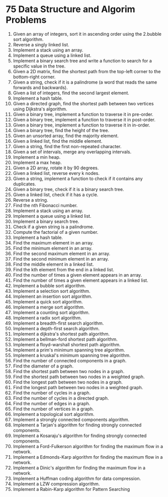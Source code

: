 
# 75 Data Structure and Algorim Problems

1. Given an array of integers, sort it in ascending order using the 2.bubble sort algorithm.
2. Reverse a singly linked list.
3. Implement a stack using an array.
4. Implement a queue using a linked list.
5. Implement a binary search tree and write a function to search for a specific value in the tree.
6. Given a 2D matrix, find the shortest path from the top-left corner to the bottom-right corner.
7. Given a string, check if it is a palindrome (a word that reads the same forwards and backwards).
8. Given a list of integers, find the second largest element.
9. Implement a hash table.
10. Given a directed graph, find the shortest path between two vertices using Dijkstra's algorithm.
11. Given a binary tree, implement a function to traverse it in pre-order.
12. Given a binary tree, implement a function to traverse it in post-order.
13. Given a binary tree, implement a function to traverse it in in-order.
14. Given a binary tree, find the height of the tree.
15. Given an unsorted array, find the majority element.
16. Given a linked list, find the middle element.
17. Given a string, find the first non-repeated character.
18. Given a set of intervals, merge any overlapping intervals.
19. Implement a min heap.
20. Implement a max heap.
21. Given a 2D array, rotate it by 90 degrees.
22. Given a linked list, reverse every k nodes.
23. Given a string, implement a function to check if it contains any duplicates.
24. Given a binary tree, check if it is a binary search tree.
25. Given a linked list, check if it has a cycle.
26. Reverse a string.
27. Find the nth Fibonacci number.
28. Implement a stack using an array.
29. Implement a queue using a linked list.
30. Implement a binary search tree.
31. Check if a given string is a palindrome.
32. Compute the factorial of a given number.
33. Implement a hash table.
34. Find the maximum element in an array.
35. Find the minimum element in an array.
36. Find the second maximum element in an array.
37. Find the second minimum element in an array.
38. Find the middle element in a linked list.
39. Find the kth element from the end in a linked list.
40. Find the number of times a given element appears in an array.
41. Find the number of times a given element appears in a linked list.
42. Implement a bubble sort algorithm.
43. Implement a selection sort algorithm.
44. Implement an insertion sort algorithm.
45. Implement a quick sort algorithm.
46. Implement a merge sort algorithm.
47. Implement a counting sort algorithm.
48. Implement a radix sort algorithm.
49. Implement a breadth-first search algorithm.
50. Implement a depth-first search algorithm.
51. Implement a dijkstra's shortest path algorithm.
52. Implement a bellman-ford shortest path algorithm.
53. Implement a floyd-warshall shortest path algorithm.
54. Implement a prim's minimum spanning tree algorithm.
55. Implement a kruskal's minimum spanning tree algorithm.
56. Find the number of connected components in a graph.
57. Find the diameter of a graph.
58. Find the shortest path between two nodes in a graph.
59. Find the shortest path between two nodes in a weighted graph.
60. Find the longest path between two nodes in a graph.
61. Find the longest path between two nodes in a weighted graph.
62. Find the number of cycles in a graph.
63. Find the number of cycles in a directed graph.
64. Find the number of edges in a graph.
65. Find the number of vertices in a graph.
66. Implement a topological sort algorithm.
67. Implement a strongly connected components algorithm.
68. Implement a Tarjan's algorithm for finding strongly connected components.
69. Implement a Kosaraju's algorithm for finding strongly connected components.
70. Implement a Ford-Fulkerson algorithm for finding the maximum flow in a network.
71. Implement a Edmonds-Karp algorithm for finding the maximum flow in a network.
72. Implement a Dinic's algorithm for finding the maximum flow in a network.
73. Implement a Huffman coding algorithm for data compression.
74. Implement a LZW compression algorithm.
75. Implement a Rabin-Karp algorithm for Pattern Searching
